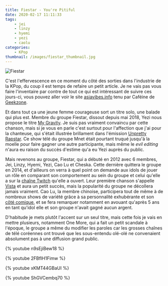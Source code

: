 ```yaml
---
title: Fiestar - You're Pitiful
date: 2020-02-17 11:11:33
tags:
    - jei
    - linzy
    - hyemi
    - yezi
    - caolu
categories:
    - KPop
thumbnail: /images/fiestar_thumbnail.jpg
---
```

![Fiestar](/images/fiestar.jpg)

C'est l'effervescence en ce moment du côté des sorties dans l'industrie de la KPop, du coup il est temps de refaire un petit article. Je ne vais pas vous faire l'inventaire par contre de tout ce qui est intéressant de suivre ces jours-ci, vous pouvez aller voir le site [asiavibes.info](https://asiavibes.info) tenu par Caféine de [Geekzone](https://geekzone.fr).

Et dans tout ça une jeune femme courageuse sort un titre solo, une balade qui plus est. Membre du groupe Fiestar, dissout depuis mai 2018, Yezi nous propose le titre [My Gravity](https://www.youtube.com/watch?v=q8Ur8gjcwDk). Je suis pas vraiment convaincu par cette chanson, mais si je vous en parle c'est surtout pour l'affection que j'ai pour la chanteuse, qui s'était illustrée brillament dans l'émission [Unpretty Rapstar](https://www.youtube.com/watch?v=mZ8h8kzgAMY). Ce show télé du groupe Mnet était pourtant truqué jusqu'à la moelle pour faire gagner une autre participante, mais même le *evil editing* n'aura eu raison du succès d'estime qu'a eu Yezi auprès du public.

Mais revenons au groupe, Fiestar, qui a débuté en 2012 avec 6 membres, Jei, Linzy, Hyemi, Yezi, Cao Lu et Cheska. Cette dernière quittera le groupe en 2014, et d'ailleurs on verra à quel point on demande aux idols de jouer un rôle en comparant son comportement au sein du groupe et celui qu'elle a sur la [chaîne Twitch](https://www.twitch.tv/sleepyminji) qu'elle a ouvert. Leur première chanson s'appelle [Vista](https://www.youtube.com/watch?v=2FBfIH1Fimw) et aura un petit succès, mais la popularité du groupe ne décollera jamais vraiment. Cao Lu, la membre chinoise, participera tout de même à de nombreux shows de variété grâce à sa personnalité exhubérante et son [côté comique](https://www.youtube.com/watch?v=lflXtBnjCV8), et se fera remarquer notamment en avouant qu'après 5 ans en tant qu'idol elle et son groupe n'avait gagné aucun argent.

D'habitude je mets plutôt l'accent sur un seul titre, mais cette fois je vais en mettre plusieurs, notamment One More, qui a fait un petit scandale à l'époque, le groupe a même du modifier les paroles car les grosses chaînes de télé coréennes ont trouvé que les sous-entendu olé-olé ne convenaient absolument pas à une diffusion grand public.  

{% youtube n9sEjiBew18 %}

{% youtube 2FBfIH1Fimw %}

{% youtube xKMT44GBaUI %}

{% youtube ShGVCembq70 %}
